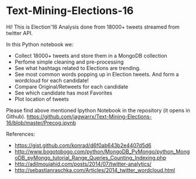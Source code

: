 # Text-Mining-Elections-16

Hi! This is Election'16 Analysis done from 18000+ tweets streamed from twitter API.

In this Python notebook we:
- Collect 18000+ tweets and store them in a MongoDB collection
- Perfome simple cleaning and pre-processing
- See what hashtags related to Elections are trending.
- See most common words popping up in Election tweets. And form a wordcloud for each candidate!
- Compare Original/Retweets for each candidate
- See which candidate has most Favorites
- Plot location of tweets
 
Please find above mentioned Ipython Notebook in the repository (it opens in Github).
https://github.com/jagwarrx/Text-Mining-Elections-16/blob/master/Precog.ipynb

References:

- https://gist.github.com/konrad/d6f0ab643b2e4407d5d6
- http://www.bogotobogo.com/python/MongoDB_PyMongo/python_MongoDB_pyMongo_tutorial_Range_Queries_Counting_Indexing.php
- http://adilmoujahid.com/posts/2014/07/twitter-analytics/
- http://sebastianraschka.com/Articles/2014_twitter_wordcloud.html
